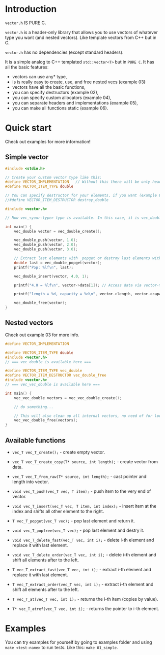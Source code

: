 # Introduction
`vector.h` IS PURE C. 

`vector.h` is a header-only library that allows you to use vectors of whatever type you want (and nested vectors). Like template vectors from C++ but in C.

`vector.h` has no dependencies (except standard headers).

It is a simple analog to C++ templated `std::vector<T>` but in `PURE C`. It has all the basic features: 
* vectors can use any* type,
* is is really easy to create, use, and free nested vecs (example 03)
* vectors have all the basic functions,
* you can specify destructors (example 02),
* you can specify custom allocators (example 04),
* you can separate headers and implementations (example 05),
* you can make all functions static (example 06).

# Quick start

Check out examples for more information!
## Simple vector
```c
#include <stdio.h>

// Create your custom vector type like this:
#define VECTOR_IMPLEMENTATION   // Without this there will be only headers
#define VECTOR_ITEM_TYPE double

// You can specify destructor for your elements, if you want (example 02):
//#define VECTOR_ITEM_DESTRUCTOR destroy_double 

#include <vector.h>

// Now vec_<your-type> type is available. In this case, it is vec_double!

int main() {
    vec_double vector = vec_double_create();

    vec_double_push(vector, 1.0);
    vec_double_push(vector, 2.0);
    vec_double_push(vector, 3.0);

    // Extract last elements with _popget or destroy last elements with _popfree 
    double last = vec_double_popget(vector);
    printf("Pop: %lf\n", last);

    vec_double_insert(vector, 4.0, 1);

    printf("4.0 = %lf\n", vector->data[1]); // Access data via vector->data

    printf("length = %d, capacity = %d\n", vector->length, vector->capacity);

    vec_double_free(vector);
}
```

## Nested vectors
Check out example 03 for more info.
```c
#define VECTOR_IMPLEMENTATION

#define VECTOR_ITEM_TYPE double
#include <vector.h>
// === vec_double is available here ===

#define VECTOR_ITEM_TYPE vec_double
#define VECTOR_ITEM_DESTRUCTOR vec_double_free
#include <vector.h>
// === vec_vec_double is available here ===

int main() {
    vec_vec_double vectors = vec_vec_double_create();

    // do something...

    // This will also clean up all internal vectors, no need of for loops to clean
    vec_vec_double_free(vectors);
}

```

## Available functions
* `vec_T vec_T_create();` - create empty vector.
* `vec_T vec_T_create_copy(T* source, int length);` - create vector from data.
* `vec_T vec_T_from_raw(T* source, int length);` - cast pointer and length into vector.

* `void vec_T_push(vec_T vec, T item);` - push item to the very end of vector.
* `void vec_T_insert(vec_T vec, T item, int index);` - insert item at the index and shifts all other element to the right.

* `T vec_T_popget(vec_T vec);` - pop last element and return it.
* `void vec_T_popfree(vec_T vec);` - pop last element and destry it.

* `void vec_T_delete_fast(vec_T vec, int i);` - delete i-th element and replace it with last element.
* `void vec_T_delete_order(vec_T vec, int i);` - delete i-th element and shift all elements after to the left.

* `T vec_T_extract_fast(vec_T vec, int i);` - extract i-th element and replace it with last element.
* `T vec_T_extract_order(vec_T vec, int i);` - extract i-th element and shift all elements after to the left.

* `T vec_T_at(vec_T vec, int i);` - returns the i-th item (copies by value).
* `T* vec_T_atref(vec_T vec, int i);` - returns the pointer to i-th element.

# Examples

You can try examples for yourself by going to examples folder and using `make <test-name>` to run tests. Like this: `make 01_simple`.